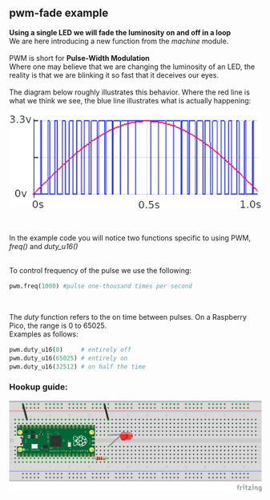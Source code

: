 ## pwm-fade example
**Using a single LED we will fade the luminosity on and off in a loop** <br />
We are here introducing a new function from the _machine_ module.<br />
<br />
PWM is short for __Pulse-Width Modulation__ <br />
Where one may believe that we are changing the luminosity of an LED, the reality is that we are blinking it so fast that it deceives our eyes. <br />
<br />
The diagram below roughly illustrates this behavior. Where the red line is what we think we see, the blue line illustrates what is actually happening:

![pwm-diagram](pwm-diagram.png)

<br />

In the example code you will notice two functions specific to using PWM, _freq()_ and *duty_u16()*  <br />

<br />
To control frequency of the pulse we use the following:

```python
pwm.freq(1000) #pulse one-thousand times per second
```

<br />

The _duty_ function refers to the on time between pulses. On a Raspberry Pico, the range is 0 to 65025. <br />
Examples as follows:

```python
pwm.duty_u16(0)     # entirely off
pwm.duty_u16(65025) # entirely on
pwm.duty_u16(32512) # on half the time
```

### Hookup guide:

![schematic](pwm-hookup.png)

